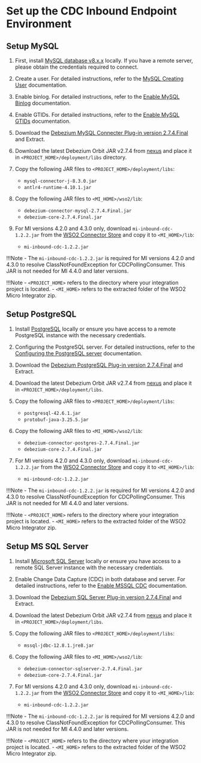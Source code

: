 # Set up the CDC Inbound Endpoint Environment

## Setup MySQL

1. First, install [MySQL database v8.x.x](https://www.mysql.com/) locally. If you have a remote server, please obtain the credentials required to connect.  

2. Create a user. For detailed instructions, refer to the [MySQL Creating User](https://debezium.io/documentation/reference/stable/connectors/mysql.html#mysql-creating-user) documentation. 

3. Enable binlog. For detailed instructions, refer to the [Enable MySQL Binlog](https://debezium.io/documentation/reference/stable/connectors/mysql.html#enable-mysql-binlog) documentation. 

4. Enable GTIDs. For detailed instructions, refer to the [Enable MySQL GTIDs](https://debezium.io/documentation/reference/stable/connectors/mysql.html#enable-mysql-gtids) documentation. 

5. Download the [Debezium MySQL Connecter Plug-in version 2.7.4.Final](https://debezium.io/releases/2.7/) and Extract.

6. Download the latest Debezium Orbit JAR v2.7.4 from [nexus](https://maven.wso2.org/nexus/content/repositories/public/org/wso2/orbit/debezium/debezium/) and place it in `<PROJECT_HOME>/deployment/libs` directory. 

7. Copy the following JAR files to `<PROJECT_HOME>/deployment/libs`:
    - `mysql-connector-j-8.3.0.jar`
    - `antlr4-runtime-4.10.1.jar`

8. Copy the following JAR files to `<MI_HOME>/wso2/lib`:
    - `debezium-connector-mysql-2.7.4.Final.jar`
    - `debezium-core-2.7.4.Final.jar`

9. For MI versions 4.2.0 and 4.3.0 only, download `mi-inbound-cdc-1.2.2.jar` from the [WSO2 Connector Store](https://store.wso2.com/connector/mi-inbound-cdc) and copy it to `<MI_HOME>/lib`:
    - `mi-inbound-cdc-1.2.2.jar`

!!!Note
    - The `mi-inbound-cdc-1.2.2.jar` is required for MI versions 4.2.0 and 4.3.0 to resolve ClassNotFoundException for CDCPollingConsumer. This JAR is not needed for MI 4.4.0 and later versions.

!!!Note
    - `<PROJECT_HOME>` refers to the directory where your integration project is located.
    - `<MI_HOME>` refers to the extracted folder of the WSO2 Micro Integrator zip.


## Setup PostgreSQL

1. Install [PostgreSQL](https://www.postgresql.org/download/) locally or ensure you have access to a remote PostgreSQL instance with the necessary credentials.
   
2. Configuring the PostgreSQL server. For detailed instructions, refer to the [Configuring the PostgreSQL server](https://debezium.io/documentation//reference/2.7/connectors/postgresql.html#postgresql-server-configuration) documentation.

3. Download the [Debezium PostgreSQL Plug-in version 2.7.4.Final](https://debezium.io/releases/2.7/) and Extract.

4. Download the latest Debezium Orbit JAR v2.7.4 from [nexus](https://maven.wso2.org/nexus/content/repositories/public/org/wso2/orbit/debezium/debezium/) and place it in `<PROJECT_HOME>/deployment/libs`.

5. Copy the following JAR files to `<PROJECT_HOME>/deployment/libs`:
    - `postgresql-42.6.1.jar`
    - `protobuf-java-3.25.5.jar`

6. Copy the following JAR files to `<MI_HOME>/wso2/lib`:
    - `debezium-connector-postgres-2.7.4.Final.jar`
    - `debezium-core-2.7.4.Final.jar`

7. For MI versions 4.2.0 and 4.3.0 only, download `mi-inbound-cdc-1.2.2.jar` from the [WSO2 Connector Store](https://store.wso2.com/connector/mi-inbound-cdc) and copy it to `<MI_HOME>/lib`:
    - `mi-inbound-cdc-1.2.2.jar`

!!!Note
    - The `mi-inbound-cdc-1.2.2.jar` is required for MI versions 4.2.0 and 4.3.0 to resolve ClassNotFoundException for CDCPollingConsumer. This JAR is not needed for MI 4.4.0 and later versions.

!!!Note
    - `<PROJECT_HOME>` refers to the directory where your integration project is located.
    - `<MI_HOME>` refers to the extracted folder of the WSO2 Micro Integrator zip.

## Setup MS SQL Server

1. Install [Microsoft SQL Server](https://www.microsoft.com/en-us/sql-server/sql-server-downloads) locally or ensure you have access to a remote SQL Server instance with the necessary credentials.

2. Enable Change Data Capture (CDC) in both database and server. For detailed instructions, refer to the [Enable MSSQL CDC](https://debezium.io/documentation//reference/2.7/connectors/sqlserver.html#setting-up-sqlserver) documentation.

3. Download the [Debezium SQL Server Plug-in version 2.7.4.Final](https://debezium.io/releases/2.7/) and Extract.

4. Download the latest Debezium Orbit JAR v2.7.4 from [nexus](https://maven.wso2.org/nexus/content/repositories/public/org/wso2/orbit/debezium/debezium/) and place it in `<PROJECT_HOME>/deployment/libs`.

5. Copy the following JAR files to `<PROJECT_HOME>/deployment/libs`:
    - `mssql-jdbc-12.8.1.jre8.jar`

6. Copy the following JAR files to `<MI_HOME>/wso2/lib`:
    - `debezium-connector-sqlserver-2.7.4.Final.jar`
    - `debezium-core-2.7.4.Final.jar`

7. For MI versions 4.2.0 and 4.3.0 only, download `mi-inbound-cdc-1.2.2.jar` from the [WSO2 Connector Store](https://store.wso2.com/connector/mi-inbound-cdc) and copy it to `<MI_HOME>/lib`:
    - `mi-inbound-cdc-1.2.2.jar`

!!!Note
    - The `mi-inbound-cdc-1.2.2.jar` is required for MI versions 4.2.0 and 4.3.0 to resolve ClassNotFoundException for CDCPollingConsumer. This JAR is not needed for MI 4.4.0 and later versions.

!!!Note
    - `<PROJECT_HOME>` refers to the directory where your integration project is located.
    - `<MI_HOME>` refers to the extracted folder of the WSO2 Micro Integrator zip.
